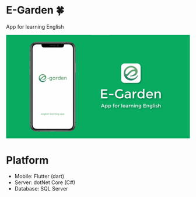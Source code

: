 # E-Garden 🍀
App for learning English

![Preview](./preview/preview.png)

# Platform
- Mobile: Flutter (dart)
- Server: dotNet Core (C#)
- Database: SQL Server
